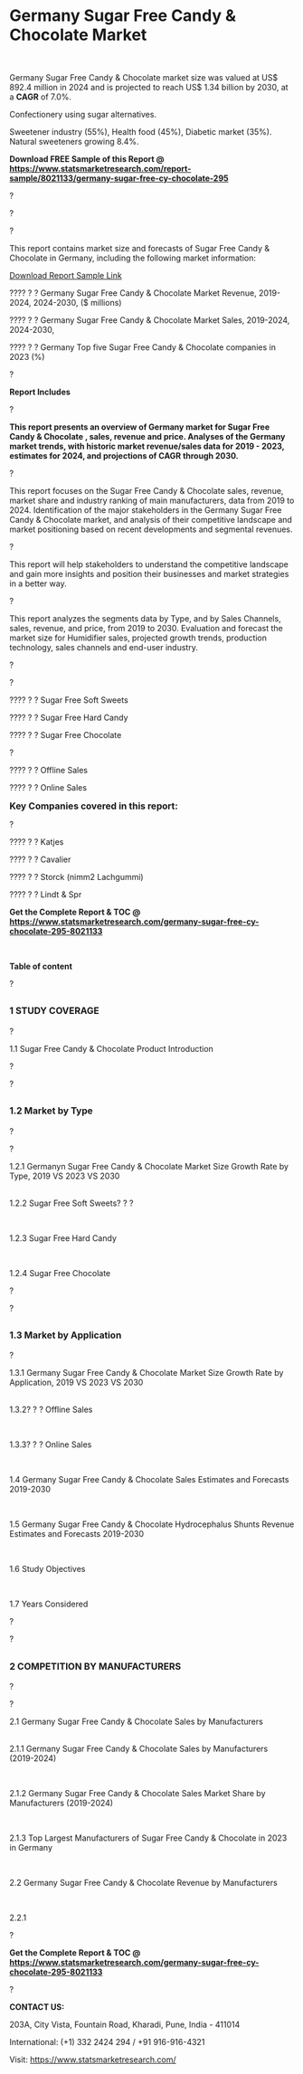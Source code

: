 <h1>Germany Sugar Free Candy & Chocolate Market</h1><br/><p>Germany Sugar Free Candy & Chocolate market size was valued at US$ 892.4 million in 2024 and is projected to reach US$ 1.34 billion by 2030, at a <strong>CAGR</strong> of 7.0%.</p>
 
 
 
 <p>Confectionery using sugar alternatives.</p>
 
 
 
 <p>Sweetener industry (55%), Health food (45%), Diabetic market (35%). Natural sweeteners growing 8.4%.</p>
 
 
 
 <div><b>Download FREE Sample of this Report @ <a href="https://www.statsmarketresearch.com/download-free-sample/8021133/germany-sugar-free-cy-chocolate-295">https://www.statsmarketresearch.com/report-sample/8021133/germany-sugar-free-cy-chocolate-295</a></b></div>
 
 
 
 <p>? </p>
 
 
 
 <p>? </p>
 
 
 
 <p>? </p>
 
 
 
 <p>This report contains market size and forecasts of Sugar Free Candy & Chocolate in Germany, including the following market information:</p>
 
 
 
 <p><a href="https://www.statsmarketresearch.com/download-free-sample/8021133/germany-sugar-free-cy-chocolate-295">Download Report Sample Link</a></p>
 
 
 
 <p>???? ? ? Germany Sugar Free Candy & Chocolate Market Revenue, 2019-2024, 2024-2030, ($ millions)</p>
 
 
 
 <p>???? ? ? Germany Sugar Free Candy & Chocolate Market Sales, 2019-2024, 2024-2030,</p>
 
 
 
 <p>???? ? ? Germany Top five Sugar Free Candy & Chocolate companies in 2023 (%)</p>
 
 
 
 <p>? </p>
 
 
 
 <p><strong>Report Includes</strong></p>
 
 
 
 <p>? </p>
 
 
 
 <p><strong>This report presents an overview of Germany market for Sugar Free Candy & Chocolate , sales, revenue and price. Analyses of the Germany market trends, with historic market revenue/sales data for 2019 - 2023, estimates for 2024, and projections of <strong>CAGR</strong> through 2030.</strong></p>
 
 
 
 <p>? </p>
 
 
 
 <p>This report focuses on the Sugar Free Candy & Chocolate sales, revenue, market share and industry ranking of main manufacturers, data from 2019 to 2024. Identification of the major stakeholders in the Germany Sugar Free Candy & Chocolate market, and analysis of their competitive landscape and market positioning based on recent developments and segmental revenues.</p>
 
 
 
 <p>? </p>
 
 
 
 <p>This report will help stakeholders to understand the competitive landscape and gain more insights and position their businesses and market strategies in a better way.</p>
 
 
 
 <p>? </p>
 
 
 
 <p>This report analyzes the segments data by Type, and by Sales Channels, sales, revenue, and price, from 2019 to 2030. Evaluation and forecast the market size for Humidifier sales, projected growth trends, production technology, sales channels and end-user industry.</p>
 
 
 
 <p>? </p>
 
 
 
 <p>? </p>
 
 
 
 <p>???? ? ? Sugar Free Soft Sweets</p>
 
 
 
 <p>???? ? ? Sugar Free Hard Candy</p>
 
 
 
 <p>???? ? ? Sugar Free Chocolate</p>
 
 
 
 <p>? </p>
 
 
 
 <p>???? ? ? Offline Sales</p>
 
 
 
 <p>???? ? ? Online Sales</p>
 
 
 
 <p><span style="font-size:16px"><strong>Key Companies covered in this report:</strong></span></p>
 
 
 
 <p>? </p>
 
 
 
 <p>???? ? ? Katjes</p>
 
 
 
 <p>???? ? ? Cavalier</p>
 
 
 
 <p>???? ? ? Storck (nimm2 Lachgummi)</p>
 
 
 
 <p>???? ? ? Lindt & Spr</p>
 
 
 
 <div><b>Get the Complete Report & TOC @ <a href="https://www.statsmarketresearch.com/germany-sugar-free-cy-chocolate-295-8021133">https://www.statsmarketresearch.com/germany-sugar-free-cy-chocolate-295-8021133</a></b></div>
 
 
 
 <p><br />
 
 <b>Table of content</b></p>
 
 
 
 <p>? </p>
 
 
 
 <h2><span style="font-size:16px"><strong>1 STUDY COVERAGE</strong></span></h2>
 
 
 
 <p>? </p>
 
 
 
 <p>1.1 Sugar Free Candy & Chocolate Product Introduction</p>
 
 
 
 <p>? </p>
 
 
 
 <p>? </p>
 
 
 
 <h2><span style="font-size:16px"><strong>1.2 Market by Type</strong></span></h2>
 
 
 
 <p>? </p>
 
 
 
 <p>? </p>
 
 
 
 <p>1.2.1 Germanyn Sugar Free Candy & Chocolate Market Size Growth Rate by Type, 2019 VS 2023 VS 2030<br />
 
 <br />
 
 1.2.2 Sugar Free Soft Sweets? ? ? <br />
 
 <br />
 
 1.2.3 Sugar Free Hard Candy<br />
 
 <br />
 
 1.2.4 Sugar Free Chocolate<br />
 
 ? </p>
 
 
 
 <p>? </p>
 
 
 
 <h2><span style="font-size:16px"><strong>1.3 Market by Application</strong></span></h2>
 
 
 
 <p>? </p>
 
 
 
 <p>1.3.1 Germany Sugar Free Candy & Chocolate Market Size Growth Rate by Application, 2019 VS 2023 VS 2030<br />
 
 <br />
 
 1.3.2? ? ? Offline Sales<br />
 
 <br />
 
 1.3.3? ? ? Online Sales<br />
 
 <br />
 
 1.4 Germany Sugar Free Candy & Chocolate Sales Estimates and Forecasts 2019-2030<br />
 
 <br />
 
 1.5 Germany Sugar Free Candy & Chocolate Hydrocephalus Shunts Revenue Estimates and Forecasts 2019-2030<br />
 
 <br />
 
 1.6 Study Objectives<br />
 
 <br />
 
 1.7 Years Considered</p>
 
 
 
 <p>? </p>
 
 
 
 <p>? </p>
 
 
 
 <h2><span style="font-size:16px"><strong>2 COMPETITION BY MANUFACTURERS</strong></span></h2>
 
 
 
 <p>? </p>
 
 
 
 <p>? </p>
 
 
 
 <p>2.1 Germany Sugar Free Candy & Chocolate Sales by Manufacturers<br />
 
 <br />
 
 2.1.1 Germany Sugar Free Candy & Chocolate Sales by Manufacturers (2019-2024)<br />
 
 <br />
 
 2.1.2 Germany Sugar Free Candy & Chocolate Sales Market Share by Manufacturers (2019-2024)<br />
 
 <br />
 
 2.1.3 Top Largest Manufacturers of Sugar Free Candy & Chocolate in 2023 in Germany<br />
 
 <br />
 
 2.2 Germany Sugar Free Candy & Chocolate Revenue by Manufacturers<br />
 
 <br />
 
 2.2.1</p>
 
 
 
 <p>? </p>
 
 
 
 <div><b>Get the Complete Report & TOC @ <a href="https://www.statsmarketresearch.com/germany-sugar-free-cy-chocolate-295-8021133">https://www.statsmarketresearch.com/germany-sugar-free-cy-chocolate-295-8021133</a></b></div>
 
 
 
 <p>? </p>
 
 
 
 <p><b>CONTACT US:</b><br />
 
 203A, City Vista, Fountain Road, Kharadi, Pune, India - 411014<br />
 
 International: (+1) 332 2424 294 / +91 916-916-4321<br />
 
 Visit: <a href="https://www.statsmarketresearch.com/">https://www.statsmarketresearch.com/</a></p>
